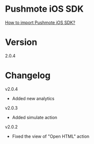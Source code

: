 Pushmote iOS SDK
=======

<a href="https://docs.pushmote.com/v2.0/docs/import-pushmote-ios-sdk">How to import Pushmote iOS SDK?</a>



Version
=======
2.0.4


Changelog
=======
v2.0.4
- Added new analytics

v2.0.3
- Added simulate action

v2.0.2
- Fixed the view of "Open HTML" action
